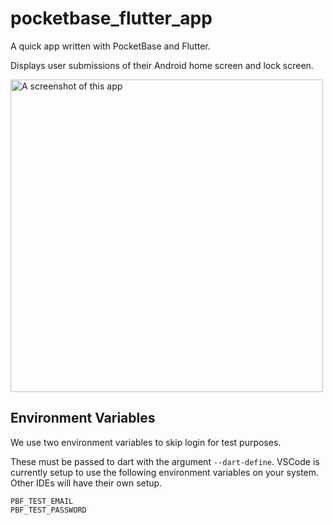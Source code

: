 # pocketbase_flutter_app

A quick app written with PocketBase and Flutter.

Displays user submissions of their Android home screen and lock screen.

<img height="500" src="doc/screenshot.png" title="A screenshot of this app"/>


## Environment Variables

We use two environment variables to skip login for test purposes.

These must be passed to dart with the argument `--dart-define`. VSCode is currently setup to use the following environment variables on your system. Other IDEs will have their own setup.

```
PBF_TEST_EMAIL
PBF_TEST_PASSWORD
```